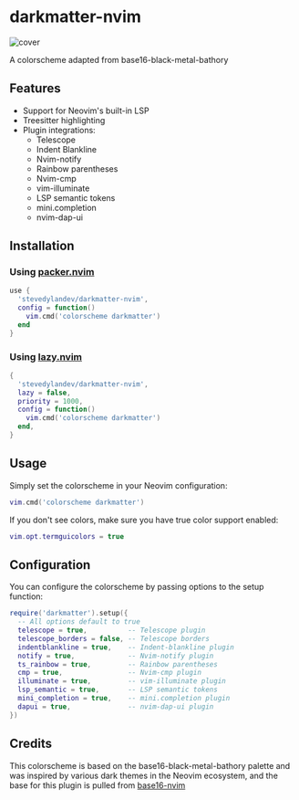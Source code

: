 # darkmatter-nvim

![cover](https://files.stevedylan.dev/darkmatter-nvim.png)

A colorscheme adapted from base16-black-metal-bathory

## Features

- Support for Neovim's built-in LSP
- Treesitter highlighting
- Plugin integrations:
  - Telescope
  - Indent Blankline
  - Nvim-notify
  - Rainbow parentheses
  - Nvim-cmp
  - vim-illuminate
  - LSP semantic tokens
  - mini.completion
  - nvim-dap-ui

## Installation

### Using [packer.nvim](https://github.com/wbthomason/packer.nvim)

```lua
use {
  'stevedylandev/darkmatter-nvim',
  config = function()
    vim.cmd('colorscheme darkmatter')
  end
}
```

### Using [lazy.nvim](https://github.com/folke/lazy.nvim)

```lua
{
  'stevedylandev/darkmatter-nvim',
  lazy = false,
  priority = 1000,
  config = function()
    vim.cmd('colorscheme darkmatter')
  end,
}
```

## Usage

Simply set the colorscheme in your Neovim configuration:

```lua
vim.cmd('colorscheme darkmatter')
```

If you don't see colors, make sure you have true color support enabled:

```lua
vim.opt.termguicolors = true
```

## Configuration

You can configure the colorscheme by passing options to the setup function:

```lua
require('darkmatter').setup({
  -- All options default to true
  telescope = true,          -- Telescope plugin
  telescope_borders = false, -- Telescope borders
  indentblankline = true,    -- Indent-blankline plugin
  notify = true,             -- Nvim-notify plugin
  ts_rainbow = true,         -- Rainbow parentheses
  cmp = true,                -- Nvim-cmp plugin
  illuminate = true,         -- vim-illuminate plugin
  lsp_semantic = true,       -- LSP semantic tokens
  mini_completion = true,    -- mini.completion plugin
  dapui = true,              -- nvim-dap-ui plugin
})
```

## Credits

This colorscheme is based on the base16-black-metal-bathory palette and was inspired by various dark themes in the Neovim ecosystem, and the base for this plugin is pulled from [base16-nvim](https://github.com/RRethy/base16-nvim)
